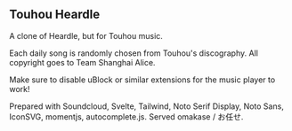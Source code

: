 ## Touhou Heardle

A clone of Heardle, but for Touhou music.

Each daily song is randomly chosen from Touhou's discography. All copyright goes to Team Shanghai Alice.

Make sure to disable uBlock or similar extensions for the music player to work!

Prepared with Soundcloud, Svelte, Tailwind, Noto Serif Display, Noto Sans, IconSVG, momentjs, autocomplete.js. Served omakase / お任せ. 
